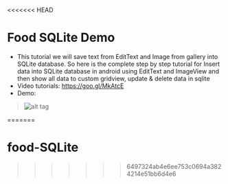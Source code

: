 <<<<<<< HEAD
# Food SQLite Demo
- This tutorial we will save text from EditText and Image from gallery into SQLite database. So here is the complete step by step tutorial for Insert data into SQLite database in android using EditText and ImageView and then show all data to custom gridview, update & delete data in sqlite
- Video tutorials: https://goo.gl/MkAtcE
- Demo:

> ![alt tag](https://github.com/quocnguyenvan/food-sqlite-demo/blob/master/demo/food_sqlite.png)

=======
# food-SQLite
>>>>>>> 6497324ab4e6ee753c0694a3824214e51bb6d4e6
